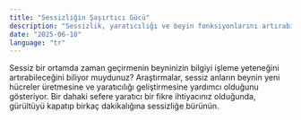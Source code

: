 ```yaml
---
title: "Sessizliğin Şaşırtıcı Gücü"
description: "Sessizlik, yaratıcılığı ve beyin fonksiyonlarını artırabilir."
date: "2025-06-18"
language: "tr"
---
```


Sessiz bir ortamda zaman geçirmenin beyninizin bilgiyi işleme yeteneğini artırabileceğini biliyor muydunuz? Araştırmalar, sessiz anların beynin yeni hücreler üretmesine ve yaratıcılığı geliştirmesine yardımcı olduğunu gösteriyor. Bir dahaki sefere yaratıcı bir fikre ihtiyacınız olduğunda, gürültüyü kapatıp birkaç dakikalığına sessizliğe bürünün.
